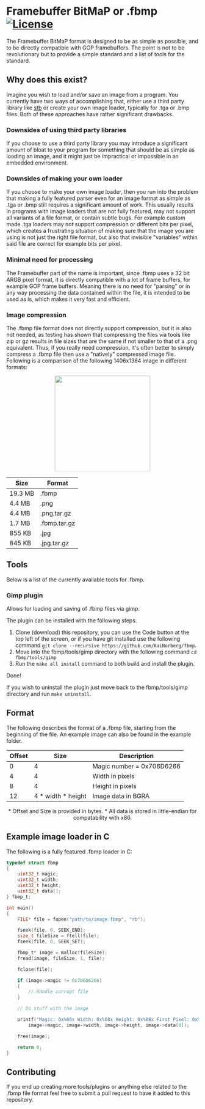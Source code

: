 # Framebuffer BitMaP or .fbmp [![License](https://img.shields.io/badge/licence-MIT-green)](https://github.com/KaiNorberg/fbmp/blob/main/LICENSE)

The Framebuffer BitMaP format is designed to be as simple as possible, and to be directly compatible with GOP framebuffers. The point is not to be revolutionary but to provide a simple standard and a list of tools for the standard.

## Why does this exist?

Imagine you wish to load and/or save an image from a program. You currently have two ways of accomplishing that, either use a third party library like [stb](https://github.com/nothings/stb) or create your own image loader, typically for .tga or .bmp files. Both of these approaches have rather significant drawbacks.

### Downsides of using third party libraries

If you choose to use a third party library you may introduce a significant amount of bloat to your program for something that should be as simple as loading an image, and it might just be impractical or impossible in an embedded environment.

### Downsides of making your own loader

If you choose to make your own image loader, then you run into the problem that making a fully featured parser even for an image format as simple as .tga or .bmp still requires a significant amount of work. This usually results in programs with image loaders that are not fully featured, may not support all variants of a file format, or contain subtle bugs. For example custom made .tga loaders may not support compression or different bits per pixel, which creates a frustrating situation of making sure that the image you are using is not just the right file format, but also that invisible "variables" within said file are correct for example bits per pixel.

### Minimal need for processing

The Framebuffer part of the name is important, since .fbmp uses a 32 bit ARGB pixel format, it is directly compatible with a lot of frame buffers, for example GOP frame buffers. Meaning there is no need for "parsing" or in any way processing the data contained within the file, it is intended to be used as is, which makes it very fast and efficient.

### Image compression

The .fbmp file format does not directly support compression, but it is also not needed, as testing has shown that compressing the files via tools like zip or gz results in file sizes that are the same if not smaller to that of a .png equivalent. Thus, if you really need compression, it's often better to simply compress a .fbmp file then use a "natively" compressed image file. Following is a comparison of the following 1406x1384 image in different formats:

<div align="center">

<img src="https://github.com/KaiNorberg/fbmp/assets/73393684/cccda9b6-129e-4bc6-bbac-c66b9da3a3e0" width="250">

| Size | Format |
| -------- | ------- |
| 19.3 MB | .fbmp | 
| 4.4 MB | .png | 
| 4.4 MB | .png.tar.gz | 
| 1.7 MB | .fbmp.tar.gz | 
| 855 KB | .jpg | 
| 845 KB | .jpg.tar.gz |
    
</div>

## Tools

Below is a list of the currently available tools for .fbmp.

### Gimp plugin

Allows for loading and saving of .fbmp files via gimp.

The plugin can be installed with the following steps.

1. Clone (download) this repository, you can use the Code button at the top left of the screen, or if you have git installed use the following command `git clone --recursive https://github.com/KaiNorberg/fbmp`.
2. Move into the fbmp/tools/gimp directory with the following command `cd fbmp/tools/gimp`
2. Run the `make all install` command to both build and install the plugin.

Done! 

If you wish to uninstall the plugin just move back to the fbmp/tools/gimp directory and run `make uninstall`.

## Format

The following describes the format of a .fbmp file, starting from the beginning of the file. An example image can also be found in the example folder.

<div align="center">

| Offset | Size | Description |
| -------- | ------- | -------  |
| 0 | 4 | Magic number = 0x706D6266 |
| 4 | 4 | Width in pixels |
| 8 | 4 | Height in pixels |
| 12 | 4 * width * height | Image data in BGRA |

\* Offset and Size is provided in bytes.
\* All data is stored in little-endian for compatability with x86.
</div>
 
## Example image loader in C

The following is a fully featured .fbmp loader in C:

```c
typedef struct fbmp
{
    uint32_t magic;
    uint32_t width;
    uint32_t height;
    uint32_t data[];
} fbmp_t;

int main()
{
    FILE* file = fopen("path/to/image.fbmp", "rb");

    fseek(file, 0, SEEK_END);
    size_t fileSize = ftell(file);
    fseek(file, 0, SEEK_SET);

    fbmp_t* image = malloc(fileSize);
    fread(image, fileSize, 1, file);

    fclose(file);

    if (image->magic != 0x706D6266)
    {
        // Handle corrupt file
    }

    // Do stuff with the image

    printf("Magic: 0x%08x Width: 0x%08x Height: 0x%08x First Pixel: 0x%08x\n",
        image->magic, image->width, image->height, image->data[0]);

    free(image);

    return 0;
}
```

## Contributing

If you end up creating more tools/plugins or anything else related to the .fbmp file format feel free to submit a pull request to have it added to this repository.
